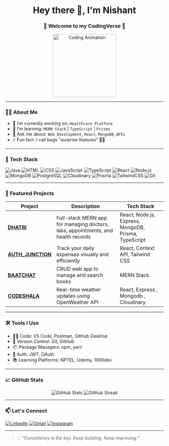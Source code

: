 <h1 align="center">Hey there 👋, I'm Nishant </h1>
<h3 align="center">🚀 Welcome to my CodingVerse 🌌</h3>

<p align="center">
  <img src="https://media.giphy.com/media/qgQUggAC3Pfv687qPC/giphy.gif" width="200" alt="Coding Animation" />
</p>

---

### 👨‍💻 About Me

- 🔭 I’m currently working on: `Healthcare Platform`
- 🌱 I’m learning: `MERN Stack` | `TypeScript` | `Prisma`
- 💬 Ask me about: `Web Development`, `React`, `MongoDB`, `APIs`
- ⚡ Fun fact: I call bugs "surprise features" 🐞✨

---

### 🧰 Tech Stack

![Java](https://img.shields.io/badge/Java-ED8B00?style=for-the-badge&logo=openjdk&logoColor=white)
![HTML](https://img.shields.io/badge/HTML5-e34c26?style=for-the-badge&logo=html5&logoColor=white)
![CSS](https://img.shields.io/badge/CSS3-264de4?style=for-the-badge&logo=css3&logoColor=white)
![JavaScript](https://img.shields.io/badge/JavaScript-F7DF1E?style=for-the-badge&logo=javascript&logoColor=black)
![TypeScript](https://img.shields.io/badge/TypeScript-007ACC?style=for-the-badge&logo=typescript&logoColor=white)
![React](https://img.shields.io/badge/React-61DAFB?style=for-the-badge&logo=react&logoColor=black)
![Node.js](https://img.shields.io/badge/Node.js-339933?style=for-the-badge&logo=nodedotjs&logoColor=white)
![MongoDB](https://img.shields.io/badge/MongoDB-4ea94b?style=for-the-badge&logo=mongodb&logoColor=white)
![PostgreSQL](https://img.shields.io/badge/PostgreSQL-316192?style=for-the-badge&logo=postgresql&logoColor=white)
![Cloudinary](https://img.shields.io/badge/Cloudinary-3448C5?style=for-the-badge&logo=cloudinary&logoColor=white)
![Prisma](https://img.shields.io/badge/Prisma-2D3748?style=for-the-badge&logo=prisma&logoColor=white)
![TailwindCSS](https://img.shields.io/badge/TailwindCSS-06B6D4?style=for-the-badge&logo=tailwindcss&logoColor=white)
![Git](https://img.shields.io/badge/Git-F05032?style=for-the-badge&logo=git&logoColor=white)


---

### 📂 Featured Projects

| Project | Description | Tech Stack |
|--------|-------------|------------|
| **[DHATRI](https://github.com/nishantchahar07/team-hack.git)** | Full-stack MERN app for managing doctors, labs, appointments, and health records | React, Node.js, Express, MongoDB, Prisma, TypeScript |
| **[AUTH_JUNCTION](https://github.com/nishantchahar07/Auth_Junction.git)** | Track your daily expenses visually and efficiently | React, Context API, Tailwind CSS |
| **[BAATCHAT](https://github.com/nishantchahar07/Baatchat.git)** | CRUD web app to manage and search books | MERN Stack |
| **[CODESHALA](https://github.com/nishantchahar07/codeshala.git)** | Real-time weather updates using OpenWeather API | React, Express , Mongodb , Cloudinary |

---

### 🛠️ Tools I Use

- 🧑‍💻 Code: VS Code, Postman, GitHub Desktop
- 🔄 Version Control: Git, GitHub
- 📦 Package Managers: npm, yarn
- 🔐 Auth: JWT, OAuth
- 📚 Learning Platforms: NPTEL, Udemy, 100Xdev

---

### 📈 GitHub Stats

<p align="center">
  <img src="https://github-readme-stats.vercel.app/api?username=nishantchahar07&show_icons=true&theme=radical" alt="GitHub Stats" />
  <img src="https://github-readme-streak-stats.herokuapp.com/?user=nishantchahar07&theme=radical" alt="GitHub Streak" />
</p>

---

### 📫 Let's Connect

[![LinkedIn](https://img.shields.io/badge/LinkedIn-blue?style=for-the-badge&logo=linkedin&logoColor=white)](https://www.linkedin.com/in/nishant-chahar-a0b505290/)
[![Gmail](https://img.shields.io/badge/Gmail-D14836?style=for-the-badge&logo=gmail&logoColor=white)](mailto:nishantchahar20@gmail.com)
[![Instagram](https://img.shields.io/badge/Instagram-E4405F?style=for-the-badge&logo=instagram&logoColor=white)](https://instagram.com/nishantchahar07)


---

> 💡 *"Consistency is the key. Keep building. Keep improving."*

